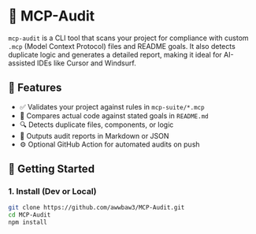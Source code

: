 # 🧭 MCP-Audit

`mcp-audit` is a CLI tool that scans your project for compliance with custom `.mcp` (Model Context Protocol) files and README goals. It also detects duplicate logic and generates a detailed report, making it ideal for AI-assisted IDEs like Cursor and Windsurf.

## 🔧 Features

- ✅ Validates your project against rules in `mcp-suite/*.mcp`
- 📄 Compares actual code against stated goals in `README.md`
- 🔍 Detects duplicate files, components, or logic
- 🧠 Outputs audit reports in Markdown or JSON
- ⚙️ Optional GitHub Action for automated audits on push

## 🚀 Getting Started

### 1. Install (Dev or Local)

```bash
git clone https://github.com/awwbaw3/MCP-Audit.git
cd MCP-Audit
npm install
